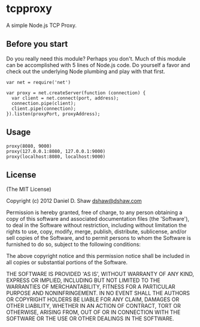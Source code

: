 # tcpproxy

A simple Node.js TCP Proxy.

## Before you start

Do you really need this module? Perhaps you don't. Much of this module can be accomplished with 5 lines of Node.js code. Do yourself a favor and check out the underlying Node plumbing and play with that first.

	var net = require('net')
	
	var proxy = net.createServer(function (connection) {
	  var client = net.connect(port, address);
	  connection.pipe(client);
	  client.pipe(connection);
	}).listen(proxyPort, proxyAddress);

## Usage

	proxy(8080, 9000)
	proxy(127.0.0.1:8080, 127.0.0.1:9000)
	proxy(localhost:8080, localhost:9000)

## License 

(The MIT License)

Copyright (c) 2012 Daniel D. Shaw <dshaw@dshaw.com>

Permission is hereby granted, free of charge, to any person obtaining
a copy of this software and associated documentation files (the
'Software'), to deal in the Software without restriction, including
without limitation the rights to use, copy, modify, merge, publish,
distribute, sublicense, and/or sell copies of the Software, and to
permit persons to whom the Software is furnished to do so, subject to
the following conditions:

The above copyright notice and this permission notice shall be
included in all copies or substantial portions of the Software.

THE SOFTWARE IS PROVIDED 'AS IS', WITHOUT WARRANTY OF ANY KIND,
EXPRESS OR IMPLIED, INCLUDING BUT NOT LIMITED TO THE WARRANTIES OF
MERCHANTABILITY, FITNESS FOR A PARTICULAR PURPOSE AND NONINFRINGEMENT.
IN NO EVENT SHALL THE AUTHORS OR COPYRIGHT HOLDERS BE LIABLE FOR ANY
CLAIM, DAMAGES OR OTHER LIABILITY, WHETHER IN AN ACTION OF CONTRACT,
TORT OR OTHERWISE, ARISING FROM, OUT OF OR IN CONNECTION WITH THE
SOFTWARE OR THE USE OR OTHER DEALINGS IN THE SOFTWARE.